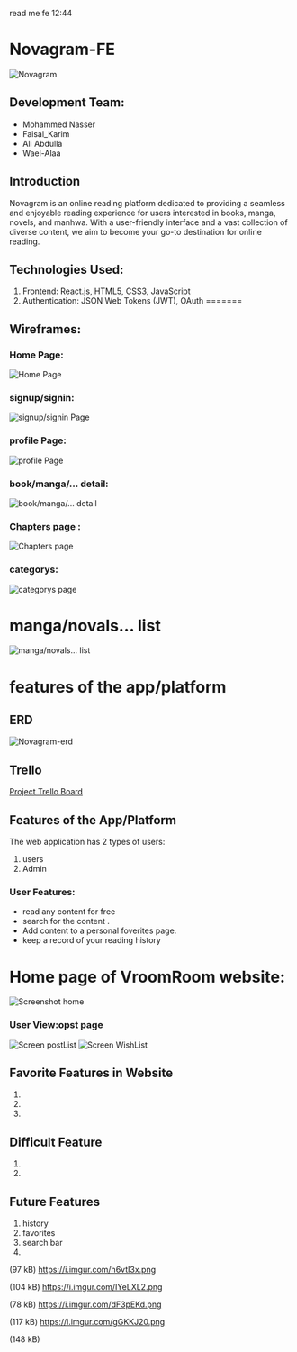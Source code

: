 read me fe
12:44
# Novagram-FE
![Novagram](https://i.imgur.com/h6vtI3x.png)
## Development Team:
- Mohammed Nasser
- Faisal_Karim
- Ali Abdulla
- Wael-Alaa
## Introduction
Novagram is an online reading platform dedicated to providing a seamless and enjoyable reading experience for users interested in books, manga, novels, and manhwa. With a user-friendly interface and a vast collection of diverse content, we aim to become your go-to destination for online reading.
## Technologies Used:
1. Frontend: React.js, HTML5, CSS3, JavaScript
2. Authentication: JSON Web Tokens (JWT), OAuth
=======
## Wireframes:
### Home Page:
![Home Page](https://i.imgur.com/IYeLXL2.png)
### signup/signin:
![signup/signin Page](https://i.imgur.com/dF3pEKd.png)
### profile Page:
![profile Page](https://i.imgur.com/gGKKJ20.png)
### book/manga/... detail:
![book/manga/... detail](https://i.imgur.com/0rHd0Se.png)
### Chapters page :
![Chapters page](https://i.imgur.com/jwAaT0N.png)
### categorys:
![categorys page](https://i.imgur.com/oNAJxNM.png)
# manga/novals... list
![ manga/novals... list](https://i.imgur.com/herc3rL.png)
# features of the app/platform
## ERD
![Novagram-erd](https://i.imgur.com/Z0d49kp.png)
## Trello
[Project Trello Board]()
## Features of the App/Platform
The web application has 2 types of users:
1. users
2. Admin
### User Features:
- read any content for free
- search for the content .
- Add content to a personal foverites page.
- keep a record of your reading history
# Home page of VroomRoom website:
![Screenshot home]()
### User View:opst page
![Screen postList]()
![Screen WishList]()
## Favorite Features in Website
1.
2.
3.
## Difficult Feature
1.
2.
## Future Features
1. history
2. favorites
3. search bar
4.
(97 kB)
https://i.imgur.com/h6vtI3x.png

(104 kB)
https://i.imgur.com/IYeLXL2.png

(78 kB)
https://i.imgur.com/dF3pEKd.png

(117 kB)
https://i.imgur.com/gGKKJ20.png

(148 kB)
